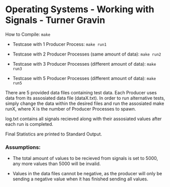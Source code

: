 # Operating Systems - Working with Signals - Turner Gravin

How to Compile: `make`

* Testcase with 1 Producer Process: `make run1`

* Testcase with 2 Producer Processes (same amount of data): `make run2`

* Testcase with 3 Producer Processes (different amount of data): `make run3`

* Testcase with 5 Producer Processes (different amount of data): `make run5`

There are 5 provided data files containing test data. Each Producer uses data from its assosiated data file (dataX.txt). In order to run alternative tests, simply change the data within the desired files and run the assosiated make runX, where X is the number of Producer Processes to spawn.

log.txt contains all signals recieved along with their assosiated values after each run is completed.

Final Statistics are printed to Standard Output.

### Assumptions:

* The total amount of values to be recieved from signals is set to 5000, any more values than 5000 will be invalid.

* Values in the data files cannot be negative, as the producer will only be sending a negative value when it has finished sending all values.




